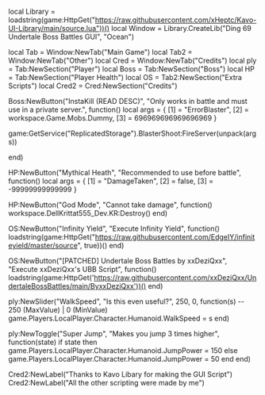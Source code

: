 local Library = loadstring(game:HttpGet("https://raw.githubusercontent.com/xHeptc/Kavo-UI-Library/main/source.lua"))()
local Window = Library.CreateLib("Ding 69 Undertale Boss Battles GUI", "Ocean")

local Tab = Window:NewTab("Main Game")
local Tab2 = Window:NewTab("Other")
local Cred = Window:NewTab("Credits")
local ply = Tab:NewSection("Player")
local Boss = Tab:NewSection("Boss")
local HP = Tab:NewSection("Player Health")
local OS = Tab2:NewSection("Extra Scripts")
local Cred2 = Cred:NewSection("Credits")


Boss:NewButton("InstaKill (READ DESC)", "Only works in battle and must use in a private server.", function()
    local args = {
    [1] = "ErrorBlaster",
    [2] = workspace.Game.Mobs.Dummy,
    [3] = 696969696969696969
}

game:GetService("ReplicatedStorage").BlasterShoot:FireServer(unpack(args))

end)

HP:NewButton("Mythical Heath", "Recommended to use before battle", function()
    local args = {
    [1] = "DamageTaken",
    [2] = false,
    [3] = -99999999999999
}

HP:NewButton("God Mode", "Cannot take damage", function()
  workspace.DellKrittat555_Dev.KR:Destroy()
end)

OS:NewButton("Infinity Yield", "Execute Infinity Yield", function()
    loadstring(game:HttpGet("https://raw.githubusercontent.com/EdgeIY/infiniteyield/master/source", true))()
end)

OS:NewButton("[PATCHED] Undertale Boss Battles by xxDeziQxx", "Execute xxDeziQxx's UBB Script", function()
    loadstring(game:HttpGet('https://raw.githubusercontent.com/xxDeziQxx/UndertaleBossBattles/main/ByxxDeziQxx'))()
end)

ply:NewSlider("WalkSpeed", "Is this even useful?", 250, 0, function(s) -- 250 (MaxValue) | 0 (MinValue)
    game.Players.LocalPlayer.Character.Humanoid.WalkSpeed = s
end)

ply:NewToggle("Super Jump", "Makes you jump 3 times higher", function(state)
    if state then
        game.Players.LocalPlayer.Character.Humanoid.JumpPower = 150
    else
        game.Players.LocalPlayer.Character.Humanoid.JumpPower = 50
    end
end)

Cred2:NewLabel("Thanks to Kavo Libary for making the GUI Script")
Cred2:NewLabel("All the other scripting were made by me")
